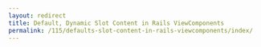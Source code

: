 ```yaml
---
layout: redirect
title: Default, Dynamic Slot Content in Rails ViewComponents
permalink: /115/defaults-slot-content-in-rails-viewcomponents/index/
---
```

